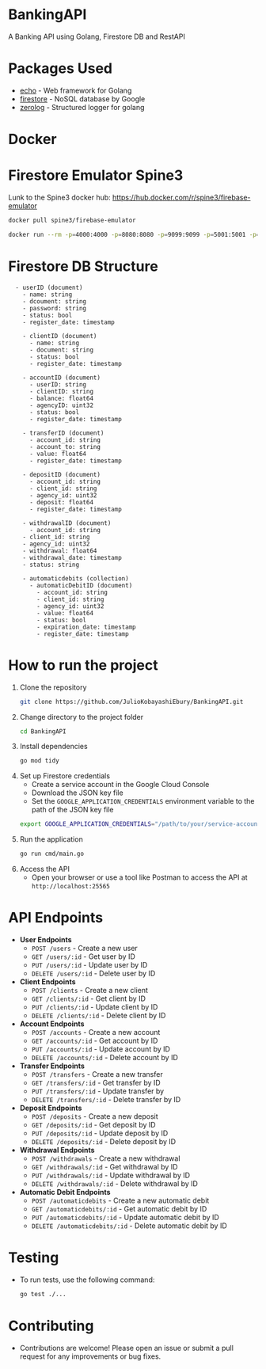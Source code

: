 # BankingAPI
A Banking API using Golang, Firestore DB and RestAPI

# Packages Used

- [echo](https://echo.labstack.com/) - Web framework for Golang
- [firestore](https://cloud.google.com/firestore) - NoSQL database by Google
- [zerolog]("github.com/rs/zerolog/log") - Structured logger for golang

# Docker

# Firestore Emulator Spine3

Lunk to the Spine3 docker hub: https://hub.docker.com/r/spine3/firebase-emulator 

```bash
docker pull spine3/firebase-emulator
```

```bash
docker run --rm -p=4000:4000 -p=8080:8080 -p=9099:9099 -p=5001:5001 -p=9199:9199 -p=9000:9000 -p=8085:8085 --env "GCP_PROJECT=banking" --name database-fs-emulator spine3/firebase-emulator --import /firebase/data
```

# Firestore DB Structure
```- users (collection)
  - userID (document)
    - name: string
    - dcoument: string
    - password: string
    - status: bool
    - register_date: timestamp
```
``` - clients (collection)
    - clientID (document)
      - name: string
      - document: string
      - status: bool
      - register_date: timestamp
```
``` - accounts (collection)
    - accountID (document)
      - userID: string
      - clientID: string
      - balance: float64
      - agencyID: uint32
      - status: bool
      - register_date: timestamp
```
``` - transfers (collection)
    - transferID (document)
      - account_id: string
      - account_to: string
      - value: float64
      - register_date: timestamp
```
``` - deposits (collection)
    - depositID (document)
      - account_id: string
      - client_id: string
      - agency_id: uint32
      - deposit: float64
      - register_date: timestamp
```
``` - withdrawals (collection)
    - withdrawalID (document)
      - account_id: string
    - client_id: string
    - agency_id: uint32
    - withdrawal: float64
    - withdrawal_date: timestamp
    - status: string
```
```
    - automaticdebits (collection)
      - automaticDebitID (document)
        - account_id: string
        - client_id: string
        - agency_id: uint32
        - value: float64
        - status: bool
        - expiration_date: timestamp
        - register_date: timestamp
```
# How to run the project
1. Clone the repository
    ```bash
    git clone https://github.com/JulioKobayashiEbury/BankingAPI.git
    ```
2. Change directory to the project folder
    ```bash
    cd BankingAPI
    ```
3. Install dependencies
    ```bash
    go mod tidy
    ```
4. Set up Firestore credentials
    - Create a service account in the Google Cloud Console
    - Download the JSON key file
    - Set the `GOOGLE_APPLICATION_CREDENTIALS` environment variable to the path of the JSON key file
    ```bash
    export GOOGLE_APPLICATION_CREDENTIALS="/path/to/your/service-account-file.json"
    ```
5. Run the application
    ```bash
    go run cmd/main.go
    ```
6. Access the API
    - Open your browser or use a tool like Postman to access the API at `http://localhost:25565`
# API Endpoints
- **User Endpoints**
    - `POST /users` - Create a new user
    - `GET /users/:id` - Get user by ID
    - `PUT /users/:id` - Update user by ID
    - `DELETE /users/:id` - Delete user by ID
- **Client Endpoints**
    - `POST /clients` - Create a new client
    - `GET /clients/:id` - Get client by ID
    - `PUT /clients/:id` - Update client by ID
    - `DELETE /clients/:id` - Delete client by ID
- **Account Endpoints**
    - `POST /accounts` - Create a new account
    - `GET /accounts/:id` - Get account by ID
    - `PUT /accounts/:id` - Update account by ID
    - `DELETE /accounts/:id` - Delete account by ID
- **Transfer Endpoints**
    - `POST /transfers` - Create a new transfer
    - `GET /transfers/:id` - Get transfer by ID
    - `PUT /transfers/:id` - Update transfer by
    - `DELETE /transfers/:id` - Delete transfer by ID
- **Deposit Endpoints**
    - `POST /deposits` - Create a new deposit
    - `GET /deposits/:id` - Get deposit by ID
    - `PUT /deposits/:id` - Update deposit by ID
    - `DELETE /deposits/:id` - Delete deposit by ID
- **Withdrawal Endpoints**
    - `POST /withdrawals` - Create a new withdrawal
    - `GET /withdrawals/:id` - Get withdrawal by ID
    - `PUT /withdrawals/:id` - Update withdrawal by ID
    - `DELETE /withdrawals/:id` - Delete withdrawal by ID
- **Automatic Debit Endpoints**
    - `POST /automaticdebits` - Create a new automatic debit
    - `GET /automaticdebits/:id` - Get automatic debit by ID
    - `PUT /automaticdebits/:id` - Update automatic debit by ID
    - `DELETE /automaticdebits/:id` - Delete automatic debit by ID
# Testing
- To run tests, use the following command:
    ```bash
    go test ./...
    ```
# Contributing
- Contributions are welcome! Please open an issue or submit a pull request for any improvements or bug fixes.
